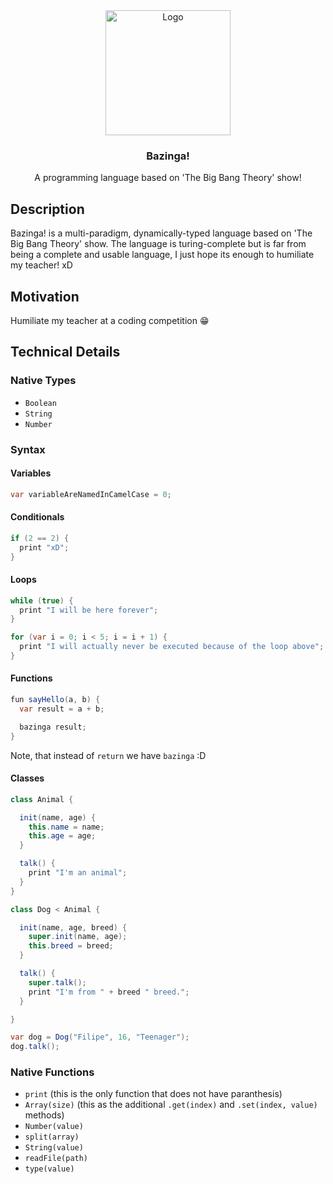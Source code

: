 <div align="center">
  
  <img src="https://i.pinimg.com/originals/2f/b0/21/2fb02132a0f8ac1543495367c78562bd.png" alt="Logo" width="200">

  <h3>Bazinga!</h3>

  <p>
    A programming language based on 'The Big Bang Theory' show!
  </p>
</div>

## Description
Bazinga! is a multi-paradigm, dynamically-typed language based on 'The Big Bang Theory' show. The language is turing-complete but
is far from being a complete and usable language, I just hope its enough to humiliate my teacher! xD

## Motivation
Humiliate my teacher at a coding competition 😁

## Technical Details

### Native Types
- `Boolean`
- `String`
- `Number`

### Syntax

#### Variables

```java
var variableAreNamedInCamelCase = 0;
```

#### Conditionals

```java
if (2 == 2) {
  print "xD";
}
```

#### Loops

```java
while (true) {
  print "I will be here forever";
}

for (var i = 0; i < 5; i = i + 1) {
  print "I will actually never be executed because of the loop above";
}
```

#### Functions

```java
fun sayHello(a, b) {
  var result = a + b;

  bazinga result;
}
```
Note, that instead of `return` we have `bazinga` :D


#### Classes

```java
class Animal {

  init(name, age) {
    this.name = name;
    this.age = age;
  }

  talk() {
    print "I'm an animal";
  }
}

class Dog < Animal {

  init(name, age, breed) {
    super.init(name, age);
    this.breed = breed;
  }

  talk() {
    super.talk();
    print "I'm from " + breed " breed.";
  }

}

var dog = Dog("Filipe", 16, "Teenager");
dog.talk();
```

### Native Functions
- `print` (this is the only function that does not have paranthesis)
- `Array(size)` (this as the additional `.get(index)` and `.set(index, value)` methods)
- `Number(value)`
- `split(array)`
- `String(value)`
- `readFile(path)`
- `type(value)`